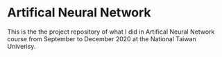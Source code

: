 # Artifical Neural Network

This is the the project repository of what I did in Artifical Neural Network course from September to December 2020 at the National Taiwan Univerisy.
